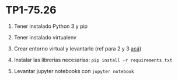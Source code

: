 # TP1-75.26

1. Tener instalado Python 3 y pip
2. Tener instalado virtualenv
3. Crear entorno virtual y levantarlo
(ref para 2 y 3 [acá](https://help.dreamhost.com/hc/es/articles/115000695551-Instalar-y-usar-virtualenv-con-Python-3))

4. Instalar las librerias necesarias:
`pip install -r requirements.txt`

5. Levantar jupyter notebooks con
`jupyter notebook`
